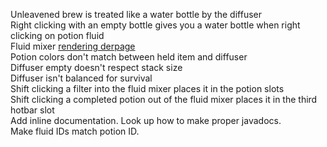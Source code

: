 Unleavened brew is treated like a water bottle by the diffuser  
Right clicking with an empty bottle gives you a water bottle when right clicking on potion fluid  
Fluid mixer [rendering derpage](http://pics.jakimfett.com/2014-11-04_21-59-55.png)  
Potion colors don't match between held item and diffuser  
Diffuser empty doesn't respect stack size  
Diffuser isn't balanced for survival  
Shift clicking a filter into the fluid mixer places it in the potion slots  
Shift clicking a completed potion out of the fluid mixer places it in the third hotbar slot  
Add inline documentation. Look up how to make proper javadocs.  
Make fluid IDs match potion ID.  
